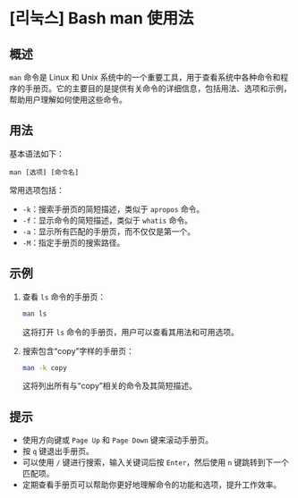 # [리눅스] Bash man 使用法

## 概述
`man` 命令是 Linux 和 Unix 系统中的一个重要工具，用于查看系统中各种命令和程序的手册页。它的主要目的是提供有关命令的详细信息，包括用法、选项和示例，帮助用户理解如何使用这些命令。

## 用法
基本语法如下：
```
man [选项] [命令名]
```

常用选项包括：
- `-k`：搜索手册页的简短描述，类似于 `apropos` 命令。
- `-f`：显示命令的简短描述，类似于 `whatis` 命令。
- `-a`：显示所有匹配的手册页，而不仅仅是第一个。
- `-M`：指定手册页的搜索路径。

## 示例
1. 查看 `ls` 命令的手册页：
   ```bash
   man ls
   ```
   这将打开 `ls` 命令的手册页，用户可以查看其用法和可用选项。

2. 搜索包含“copy”字样的手册页：
   ```bash
   man -k copy
   ```
   这将列出所有与“copy”相关的命令及其简短描述。

## 提示
- 使用方向键或 `Page Up` 和 `Page Down` 键来滚动手册页。
- 按 `q` 键退出手册页。
- 可以使用 `/` 键进行搜索，输入关键词后按 `Enter`，然后使用 `n` 键跳转到下一个匹配项。
- 定期查看手册页可以帮助你更好地理解命令的功能和选项，提升工作效率。